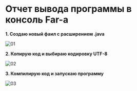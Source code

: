 # Отчет вывода программы в консоль Far-a

**1. Создаю новый фаил с расширением .java**

![01](https://github.com/deionnle/TestJava/assets/163460308/85d61b85-d071-456f-93da-44a8172dcc13)

**2. Копирую код и выбираю кодировку UTF-8**

![02](https://github.com/deionnle/TestJava/assets/163460308/93a3f6e9-2b2a-45b1-8197-b0ab070a1089)

**3. Компилирую код и запускаю программу**

![03](https://github.com/deionnle/TestJava/assets/163460308/ec3d8d37-5672-4625-ab11-1481fa7610f0)